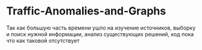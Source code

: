 # Traffic-Anomalies-and-Graphs
Так как большую часть времени ушло на изучение источников, выборку и поиск нужной информации, анализ существующих решений, код пока что как таковой отсутствует
